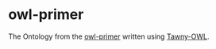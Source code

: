 # owl-primer

The Ontology from the [owl-primer](http://www.w3.org/TR/owl2-primer/) written
using [Tawny-OWL](http://github.com/phillord/tawny-owl).


